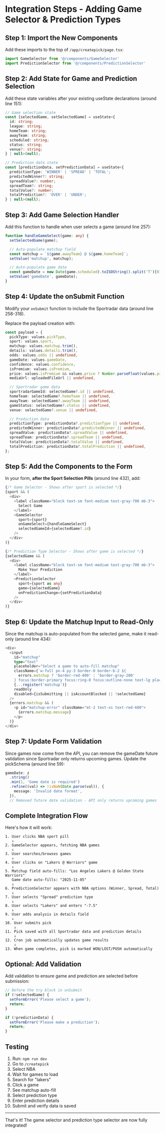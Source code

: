 # Integration Steps - Adding Game Selector & Prediction Types

## Step 1: Import the New Components

Add these imports to the top of `/app/createpick/page.tsx`:

```typescript
import GameSelector from '@/components/GameSelector'
import PredictionSelector from '@/components/PredictionSelector'
```

## Step 2: Add State for Game and Prediction Selection

Add these state variables after your existing useState declarations (around line 151):

```typescript
// Game selection state
const [selectedGame, setSelectedGame] = useState<{
  id: string;
  league: string;
  homeTeam: string;
  awayTeam: string;
  scheduled: string;
  status: string;
  venue?: string;
} | null>(null);

// Prediction data state
const [predictionData, setPredictionData] = useState<{
  predictionType: 'WINNER' | 'SPREAD' | 'TOTAL';
  predictedWinner?: string;
  spreadValue?: number;
  spreadTeam?: string;
  totalValue?: number;
  totalPrediction?: 'OVER' | 'UNDER';
} | null>(null);
```

## Step 3: Add Game Selection Handler

Add this function to handle when user selects a game (around line 257):

```typescript
function handleGameSelect(game: any) {
  setSelectedGame(game);

  // Auto-populate matchup field
  const matchup = `${game.awayTeam} @ ${game.homeTeam}`;
  setValue('matchup', matchup);

  // Auto-populate game date
  const gameDate = new Date(game.scheduled).toISOString().split('T')[0];
  setValue('gameDate', gameDate);
}
```

## Step 4: Update the onSubmit Function

Modify your `onSubmit` function to include the Sportradar data (around line 258-318).

Replace the payload creation with:

```typescript
const payload = {
  pickType: values.pickType,
  sport: values.sport,
  matchup: values.matchup.trim(),
  details: values.details.trim(),
  odds: values.odds || undefined,
  gameDate: values.gameDate,
  confidence: values.confidence,
  isPremium: values.isPremium,
  price: values.isPremium && values.price ? Number.parseFloat(values.price) : undefined,
  mediaUrl: uploadedFileUrl || undefined,

  // Sportradar game data
  sportradarGameId: selectedGame?.id || undefined,
  homeTeam: selectedGame?.homeTeam || undefined,
  awayTeam: selectedGame?.awayTeam || undefined,
  gameStatus: selectedGame?.status || undefined,
  venue: selectedGame?.venue || undefined,

  // Prediction data
  predictionType: predictionData?.predictionType || undefined,
  predictedWinner: predictionData?.predictedWinner || undefined,
  spreadValue: predictionData?.spreadValue || undefined,
  spreadTeam: predictionData?.spreadTeam || undefined,
  totalValue: predictionData?.totalValue || undefined,
  totalPrediction: predictionData?.totalPrediction || undefined,
};
```

## Step 5: Add the Components to the Form

In your form, **after the Sport Selection Pills** (around line 432), add:

```typescript
{/* Game Selector - Shows after sport is selected */}
{sport && (
  <div>
    <label className="block text-sm font-medium text-gray-700 mb-3">
      Select Game
    </label>
    <GameSelector
      sport={sport}
      onGameSelect={handleGameSelect}
      selectedGameId={selectedGame?.id}
    />
  </div>
)}

{/* Prediction Type Selector - Shows after game is selected */}
{selectedGame && (
  <div>
    <label className="block text-sm font-medium text-gray-700 mb-3">
      Make Your Prediction
    </label>
    <PredictionSelector
      sport={sport as any}
      game={selectedGame}
      onPredictionChange={setPredictionData}
    />
  </div>
)}
```

## Step 6: Update the Matchup Input to Read-Only

Since the matchup is auto-populated from the selected game, make it read-only (around line 434):

```typescript
<div>
  <input
    id="matchup"
    type="text"
    placeholder="Select a game to auto-fill matchup"
    className={`w-full px-4 py-3 border-0 border-b-2 ${
      errors.matchup ? 'border-red-400' : 'border-gray-200'
    } focus:border-primary focus:ring-0 focus:outline-none text-lg placeholder-gray-400 transition-colors`}
    {...register('matchup')}
    readOnly
    disabled={isSubmitting || isAccountBlocked || !selectedGame}
  />
  {errors.matchup && (
    <p id="matchup-error" className="mt-2 text-xs text-red-600">
      {errors.matchup.message}
    </p>
  )}
</div>
```

## Step 7: Update Form Validation

Since games now come from the API, you can remove the gameDate future validation since Sportradar only returns upcoming games. Update the pickSchema (around line 59):

```typescript
gameDate: z
  .string()
  .min(1, 'Game date is required')
  .refine((val) => !isNaN(Date.parse(val)), {
    message: 'Invalid date format',
  }),
  // Removed future date validation - API only returns upcoming games
```

## Complete Integration Flow

Here's how it will work:

```
1. User clicks NBA sport pill
   ↓
2. GameSelector appears, fetching NBA games
   ↓
3. User searches/browses games
   ↓
4. User clicks on "Lakers @ Warriors" game
   ↓
5. Matchup field auto-fills: "Los Angeles Lakers @ Golden State Warriors"
   Game date auto-fills: "2025-11-05"
   ↓
6. PredictionSelector appears with NBA options (Winner, Spread, Total)
   ↓
7. User selects "Spread" prediction type
   ↓
8. User selects "Lakers" and enters "-7.5"
   ↓
9. User adds analysis in details field
   ↓
10. User submits pick
    ↓
11. Pick saved with all Sportradar data and prediction details
    ↓
12. Cron job automatically updates game results
    ↓
13. When game completes, pick is marked WON/LOST/PUSH automatically
```

## Optional: Add Validation

Add validation to ensure game and prediction are selected before submission:

```typescript
// Before the try block in onSubmit
if (!selectedGame) {
  setFormError('Please select a game');
  return;
}

if (!predictionData) {
  setFormError('Please make a prediction');
  return;
}
```

## Testing

1. Run: `npm run dev`
2. Go to `/createpick`
3. Select NBA
4. Wait for games to load
5. Search for "lakers"
6. Click a game
7. See matchup auto-fill
8. Select prediction type
9. Enter prediction details
10. Submit and verify data is saved

---

That's it! The game selector and prediction type selector are now fully integrated!
